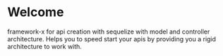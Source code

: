 # Welcome

framework-x for api creation with sequelize with model and controller architecture. Helps you to speed start your apis by providing you a rigid architecture to work with. 
